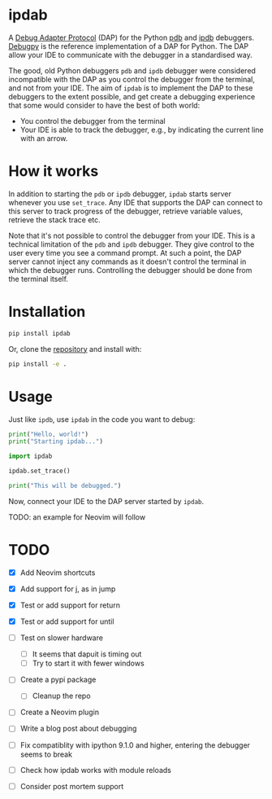 # ipdab

A [Debug Adapter Protocol](https://microsoft.github.io/debug-adapter-protocol/) (DAP) for the Python [pdb](https://docs.python.org/3/library/pdb.html) and [ipdb](https://ipython.readthedocs.io/en/stable/api/generated/IPython.terminal.debugger.html#module-IPython.terminal.debugger) debuggers.
[Debugpy](https://github.com/microsoft/debugpy) is the reference implementation of a DAP for Python.
The DAP allow your IDE to communicate with the debugger in a standardised way.

The good, old Python debuggers `pdb` and `ipdb` debugger were considered incompatible with the DAP as you control the debugger from the terminal, and not from your IDE.
The aim of `ipdab` is to implement the DAP to these debuggers to the extent possible, and get create a debugging experience that some would consider to have the best of both world:

- You control the debugger from the terminal
- Your IDE is able to track the debugger, e.g., by indicating the current line with an arrow.

# How it works

In addition to starting the `pdb` or `ipdb` debugger, `ipdab` starts server whenever you use `set_trace`.
Any IDE that supports the DAP can connect to this server to track progress of the debugger, retrieve variable values,
retrieve the stack trace etc.

Note that it's not possible to control the debugger from your IDE. This is a technical limitation of the `pdb` and `ipdb` debugger.
They give control to the user every time you see a command prompt. At such a point, the DAP server cannot inject any commands
as it doesn't control the terminal in which the debugger runs. Controlling the debugger should be done from the terminal itself.

# Installation

```bash
pip install ipdab

```

Or, clone the [repository](https://github.com/mvds314/ipdab.git) and install with:

```bash
pip install -e .
```

# Usage

Just like `ipdb`, use `ipdab` in the code you want to debug:

```python
print("Hello, world!")
print("Starting ipdab...")

import ipdab

ipdab.set_trace()

print("This will be debugged.")
```

Now, connect your IDE to the DAP server started by `ipdab`.

TODO: an example for Neovim will follow

# TODO

- [x] Add Neovim shortcuts
- [x] Add support for j, as in jump
- [x] Test or add support for return
- [x] Test or add support for until
- [ ] Test on slower hardware
  - [ ] It seems that dapuit is timing out
  - [ ] Try to start it with fewer windows
- [ ] Create a pypi package
  - [ ] Cleanup the repo
- [ ] Create a Neovim plugin
- [ ] Write a blog post about debugging

- [ ] Fix compatiblity with ipython 9.1.0 and higher, entering the debugger seems to break
- [ ] Check how ipdab works with module reloads
- [ ] Consider post mortem support
